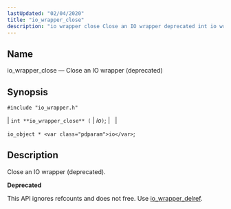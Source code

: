 ```yaml
---
lastUpdated: "02/04/2020"
title: "io_wrapper_close"
description: "io wrapper close Close an IO wrapper deprecated int io wrapper close io io object io Close an IO wrapper deprecated This API ignores refcounts and does not free Use io wrapper delref..."
---
```


<a name="apis.io_wrapper_close"></a> 
## Name

io_wrapper_close — Close an IO wrapper (deprecated)

## Synopsis

`#include "io_wrapper.h"`

| `int **io_wrapper_close** (` | <var class="pdparam">io</var>`)`; |   |

`io_object * <var class="pdparam">io</var>`;<a name="idp53539936"></a> 
## Description

Close an IO wrapper (deprecated).

**<a name="idp53541152"></a> Deprecated**

This API ignores refcounts and does not free. Use [io_wrapper_delref](/momentum/3/3-api/apis-io-wrapper-delref).